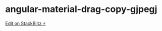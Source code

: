 # angular-material-drag-copy-gjpegj

[Edit on StackBlitz ⚡️](https://stackblitz.com/edit/angular-material-drag-copy-gjpegj)
